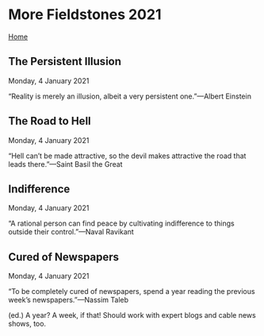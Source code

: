 # More Fieldstones 2021
[Home](./index.html)

## The Persistent Illusion
Monday, 4 January 2021

“Reality is merely an illusion, albeit a very persistent one.”—Albert Einstein

## The Road to Hell
Monday, 4 January 2021

“Hell can’t be made attractive, so the devil makes attractive the road that leads there.”—Saint Basil the Great

## Indifference
Monday, 4 January 2021

“A rational person can find peace by cultivating indifference to things outside their control.”—Naval Ravikant

## Cured of Newspapers
Monday, 4 January 2021

“To be completely cured of newspapers, spend a year reading the previous week’s newspapers.”—Nassim Taleb

(ed.) A year? A week, if that! Should work with expert blogs and cable news shows, too.
